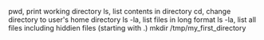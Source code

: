 pwd, print working directory
ls, list contents in directory
cd, change directory to user's home directory
ls -la, list files in long format
ls -la, list all files including hiddien files (starting with .)
mkdir /tmp/my_first_directory

